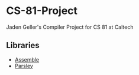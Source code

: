 # CS-81-Project
Jaden Geller's Compiler Project for CS 81 at Caltech

## Libraries
- [Assemble](https://github.com/JadenGeller/Assemble)
- [Parsley](https://github.com/JadenGeller/Parsley)
